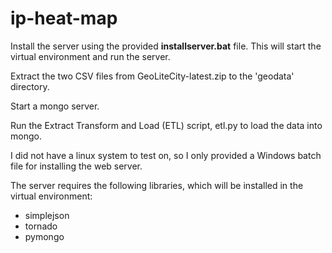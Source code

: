 # ip-heat-map

Install the server using the provided **installserver.bat** file. This will start the virtual environment and run the server.

Extract the two CSV files from GeoLiteCity-latest.zip to the 'geodata' directory.

Start a mongo server.

Run the Extract Transform and Load (ETL) script, etl.py to load the data into mongo.

I did not have a linux system to test on, so I only provided a Windows batch file for installing the web server.

The server requires the following libraries, which will be installed in the virtual environment:
  - simplejson
  - tornado
  - pymongo
